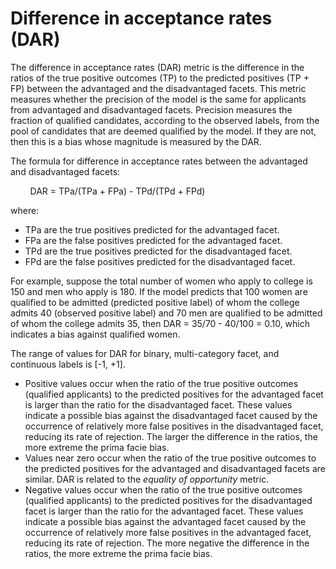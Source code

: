 # Difference in acceptance rates \(DAR\)<a name="clarify-post-training-bias-metric-dar"></a>

The difference in acceptance rates \(DAR\) metric is the difference in the ratios of the true positive outcomes \(TP\) to the predicted positives \(TP \+ FP\) between the advantaged and the disadvantaged facets\. This metric measures whether the precision of the model is the same for applicants from advantaged and disadvantaged facets\. Precision measures the fraction of qualified candidates, according to the observed labels, from the pool of candidates that are deemed qualified by the model\. If they are not, then this is a bias whose magnitude is measured by the DAR\.

The formula for difference in acceptance rates between the advantaged and disadvantaged facets:

        DAR = TPa/\(TPa \+ FPa\) \- TPd/\(TPd \+ FPd\) 

where:
+ TPa are the true positives predicted for the advantaged facet\.
+ FPa are the false positives predicted for the advantaged facet\.
+ TPd are the true positives predicted for the disadvantaged facet\.
+ FPd are the false positives predicted for the disadvantaged facet\.

For example, suppose the total number of women who apply to college is 150 and men who apply is 180\. If the model predicts that 100 women are qualified to be admitted \(predicted positive label\) of whom the college admits 40 \(observed positive label\) and 70 men are qualified to be admitted of whom the college admits 35, then DAR = 35/70 \- 40/100 = 0\.10, which indicates a bias against qualified women\.

The range of values for DAR for binary, multi\-category facet, and continuous labels is \[\-1, \+1\]\.
+ Positive values occur when the ratio of the true positive outcomes \(qualified applicants\) to the predicted positives for the advantaged facet is larger than the ratio for the disadvantaged facet\. These values indicate a possible bias against the disadvantaged facet caused by the occurrence of relatively more false positives in the disadvantaged facet, reducing its rate of rejection\. The larger the difference in the ratios, the more extreme the prima facie bias\.
+ Values near zero occur when the ratio of the true positive outcomes to the predicted positives for the advantaged and disadvantaged facets are similar\. DAR is related to the *equality of opportunity* metric\.
+ Negative values occur when the ratio of the true positive outcomes \(qualified applicants\) to the predicted positives for the disadvantaged facet is larger than the ratio for the advantaged facet\. These values indicate a possible bias against the advantaged facet caused by the occurrence of relatively more false positives in the advantaged facet, reducing its rate of rejection\. The more negative the difference in the ratios, the more extreme the prima facie bias\.